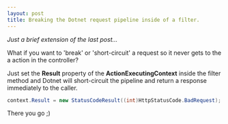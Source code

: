 ```yaml
---
layout: post
title: Breaking the Dotnet request pipeline inside of a filter.
---
```


*Just a brief extension of the last post...*

What if you want to 'break' or 'short-circuit' a request so it never gets to the a action in the controller?

Just set the **Result** property of the **ActionExecutingContext** inside the filter method and Dotnet will short-circuit the pipeline and return a response immediately to the caller.

```csharp
context.Result = new StatusCodeResult((int)HttpStatusCode.BadRequest);
```

There you go ;)